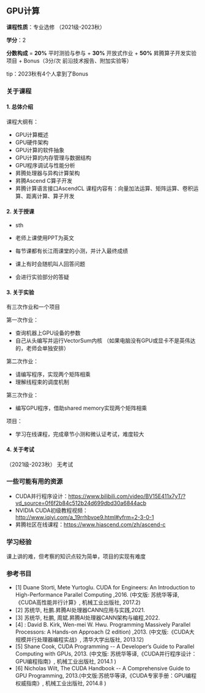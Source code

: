 ## GPU计算

**课程性质**：专业选修 （2021级-2023秋）

**学分**：2

**分数构成** = **20%** 平时测验与参与 + **30%** 开放式作业 + **50%** 昇腾算子开发实验项目    + Bonus（3分/次 前沿技术报告、附加实验等）

tip：2023秋有4个人拿到了Bonus

### 关于课程


#### 1. 总体介绍


 课程大纲有：
  - GPU计算概述
  - GPU硬件架构
  - GPU计算的软件抽象
  - GPU计算的内存管理与数据结构
  - GPU程序调试与性能分析
  - 昇腾处理器与异构计算架构
  - 昇腾Ascend C算子开发
  - 昇腾计算语言接口AscendCL
课程内容有：向量加法运算、矩阵运算、卷积运算、距离计算、算子开发

#### 2. 关于授课

- sth

 - 老师上课使用PPT为英文
 - 每节课都有长江雨课堂的小测，并计入最终成绩
 - 课上有时会随机叫人回答问题
 - 会进行实验部分的答疑


#### 3. 关于实验

有三次作业和一个项目

第一次作业：
- 查询机器上GPU设备的参数
- 自己从头编写并运行VectorSum内核
（如果电脑没有GPU或显卡不是英伟达的，老师会单独安排）

第二次作业：
- 请编写程序，实现两个矩阵相乘
- 理解线程束的调度机制

第三次作业：
- 编写GPU程序，借助shared memory实现两个矩阵相乘

项目：
- 学习在线课程，完成章节小测和微认证考试，难度较大

#### 4. 关于考试

（2021级-2023秋）
无考试

### 一些可能有用的资源


- CUDA并行程序设计：https://www.bilibili.com/video/BV15E411x7yT/?vd_source=0f6f2b84c512b24d699dbd30a6844acb
- NVIDIA CUDA初级教程视频：http://www.iqiyi.com/a_19rrhbvoe9.html#vfrm=2-3-0-1
- 昇腾社区在线课程：https://www.hiascend.com/zh/ascend-c

### 学习经验

课上讲的难，但考察的知识点较为简单，项目的实现有难度

### 参考书目

- [1] Duane Storti, Mete Yurtoglu. CUDA for Engineers: An Introduction to High-Performance Parallel Computing ,2016. (中⽂版: 苏统华等译,《CUDA⾼性能并⾏计算》, 机械⼯业出版社, 2017.2)
- [2] 苏统华, 杜鹏.昇腾AI处理器CANN应⽤与实践,2021.
- [3] 苏统华, 杜鹏, 周斌.昇腾AI处理器CANN架构与编程,2022.
- [4] : David B. Kirk, Wen-mei W. Hwu. Programming Massively Parallel Processors: A Hands-on Approach (2 edition) ,2013. (中⽂版:《CUDA⼤规模并⾏处理器编程实战》, 清华⼤学出版社, 2013.12)
- [5] Shane Cook, CUDA Programming -- A Developer‘s Guide to Parallel Computing with GPUs, 2013. (中⽂版: 苏统华等译,《CUDA并⾏程序设计：GPU编程指南》, 机械⼯业出版社, 2014.1 )
- [6] Nicholas Wilt, The CUDA Handbook -- A Comprehensive Guide to GPU Programming, 2013.(中⽂版:苏统华等译,《CUDA专家⼿册：GPU编程权威指南》, 机械⼯业出版社, 2014.8 )
